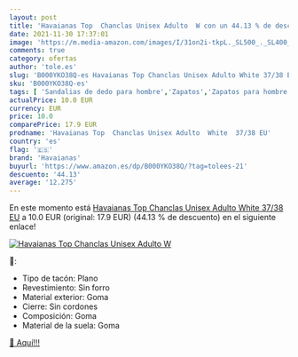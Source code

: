 ```yaml
---
layout: post
title: 'Havaianas Top  Chanclas Unisex Adulto  W con un 44.13 % de descuento'
date: 2021-11-30 17:37:01
image: 'https://m.media-amazon.com/images/I/31on2i-tkpL._SL500_._SL400_.jpg'
comments: true
category: ofertas
author: 'tole.es'
slug: 'B000YKO38Q-es Havaianas Top Chanclas Unisex Adulto White 37/38 EU'
sku: 'B000YKO38Q-es'
tags: [ 'Sandalias de dedo para hombre','Zapatos','Zapatos para hombre','Zapatos y complementos','chanclas','havaianas', ]
actualPrice: 10.0 EUR
currency: EUR
price: 10.0
comparePrice: 17.9 EUR
prodname: 'Havaianas Top  Chanclas Unisex Adulto  White  37/38 EU'
country: 'es'
flag: '🇪🇸'
brand: 'Havaianas'
buyurl: 'https://www.amazon.es/dp/B000YKO38Q/?tag=tolees-21'
descuento: '44.13'
average: '12.275'
---
```


En este momento está [Havaianas Top  Chanclas Unisex Adulto  White  37/38 EU](https://www.amazon.es/dp/B000YKO38Q/?tag=tolees-21) a 10.0 EUR (original: 17.9 EUR) (44.13 %  de descuento) en el siguiente enlace!

[![Havaianas Top  Chanclas Unisex Adulto  W](https://m.media-amazon.com/images/I/31on2i-tkpL._SL500_._SL400_.jpg)](https://www.amazon.es/dp/B000YKO38Q/?tag=tolees-21)

🔎:

- Tipo de tacón: Plano
- Revestimiento: Sin forro
- Material exterior: Goma
- Cierre: Sin cordones
- Composición: Goma
- Material de la suela: Goma

[🛒 Aquí!!!](https://www.amazon.es/dp/B000YKO38Q/?tag=tolees-21)
